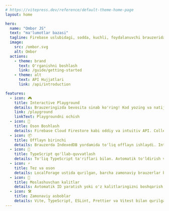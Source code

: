 ```yaml
---
# https://vitepress.dev/reference/default-theme-home-page
layout: home

hero:
  name: "Ombor JS"
  text: "ma'lumotlar bazasi"
  tagline: Firebase uslubidagi, sodda, kuchli, foydalanuvchi brauzerida saqlanadigan, IndexedDB ma'lumotlar bazasi asosidagi offlayn ma'lumotlar bazasi.
  image:
    src: /ombor.svg
    alt: Ombor
  actions:
    - theme: brand
      text: O'rganishni boshlash
      link: /guide/getting-started
    - theme: alt
      text: API Hujjatlari
      link: /api/introduction

features:
  - icon: 🎮
    title: Interactive Playground
    details: Brauzeringizda bevosita sinab ko'ring! Kod yozing va natijalarni real vaqtda ko'ring.
    link: /playground
    linkText: Playgroundni ochish
  - icon: 🚀
    title: Oson Boshlash
    details: Firebase Cloud Firestore kabi oddiy va intuitiv API. Collection va Document tushunchasi bilan ishlash.
  - icon: 📦
    title: Offlayn birinchi
    details: Brauzerda IndexedDB yordamida to'liq offlayn ishlaydi. Internet aloqasi talab qilinmaydi.
  - icon: 🎯
    title: TypeScript qo'llab-quvvatlash
    details: To'liq TypeScript ta'riflari bilan. Avtomatik to'ldirish va type xavfsizligi.
  - icon: ⚡
    title: Tez va oson
    details: LocalForage ustida qurilgan, barcha zamonaviy brauzerlar bilan ishlaydi. Nol konfiguratsiya kerak.
  - icon: 🔑
    title: Moslashuvchan kalitlar
    details: Avtomatik ID yaratish yoki o'z kalitlaringizni boshqarish imkoniyati.
  - icon: 🛠️
    title: Zamonaviy asboblar
    details: Vite, TypeScript, ESLint, Prettier va Vitest bilan qurilgan zamonaviy ishlab chiqish muhiti.
---
```


